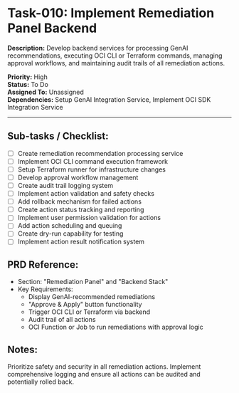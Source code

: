 # Task-010: Implement Remediation Panel Backend

**Description:**
Develop backend services for processing GenAI recommendations, executing OCI CLI or Terraform commands, managing approval workflows, and maintaining audit trails of all remediation actions.

**Priority:** High  
**Status:** To Do  
**Assigned To:** Unassigned  
**Dependencies:** Setup GenAI Integration Service, Implement OCI SDK Integration Service

---

## Sub-tasks / Checklist:
- [ ] Create remediation recommendation processing service
- [ ] Implement OCI CLI command execution framework
- [ ] Setup Terraform runner for infrastructure changes
- [ ] Develop approval workflow management
- [ ] Create audit trail logging system
- [ ] Implement action validation and safety checks
- [ ] Add rollback mechanism for failed actions
- [ ] Create action status tracking and reporting
- [ ] Implement user permission validation for actions
- [ ] Add action scheduling and queuing
- [ ] Create dry-run capability for testing
- [ ] Implement action result notification system

## PRD Reference:
* Section: "Remediation Panel" and "Backend Stack"
* Key Requirements:
    * Display GenAI-recommended remediations
    * "Approve & Apply" button functionality
    * Trigger OCI CLI or Terraform via backend
    * Audit trail of all actions
    * OCI Function or Job to run remediations with approval logic

## Notes:
Prioritize safety and security in all remediation actions. Implement comprehensive logging and ensure all actions can be audited and potentially rolled back. 
